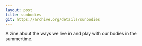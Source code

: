```yaml
---
layout: post
title: sunbodies
git: https://archive.org/details/sunbodies
---
```


A zine about the ways we live in and play with our bodies in the summertime.
